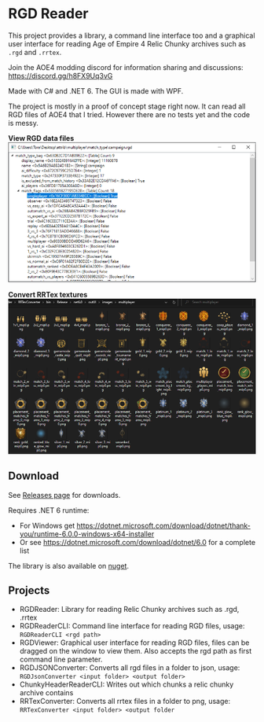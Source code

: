 # RGD Reader
This project provides a library, a command line interface too and a graphical user interface for reading Age of Empire 4 Relic Chunky archives such as `.rgd` and `.rrtex`.

Join the AOE4 modding discord for information sharing and discussions: https://discord.gg/h8FX9Uq3vG

Made with C# and .NET 6. The GUI is made with WPF.

The project is mostly in a proof of concept stage right now. It can read all RGD files of AOE4 that I tried. However there are no tests yet and the code is messy.

**View RGD data files**
![](Media/RGDViewer.png)

**Convert RRTex textures**
![](Media/RRTexConverted.png)

## Download
See [Releases page](https://github.com/RobinKa/RGDReader/releases) for downloads.

Requires .NET 6 runtime:
- For Windows get https://dotnet.microsoft.com/download/dotnet/thank-you/runtime-6.0.0-windows-x64-installer
- Or see https://dotnet.microsoft.com/download/dotnet/6.0 for a complete list

The library is also available on [nuget](https://www.nuget.org/packages/RGDReader/).

## Projects
- RGDReader: Library for reading Relic Chunky archives such as .rgd, .rrtex
- RGDReaderCLI: Command line interface for reading RGD files, usage: `RGDReaderCLI <rgd path>`
- RGDViewer: Graphical user interface for reading RGD files, files can be dragged on the window to view them. Also accepts the rgd path as first command line parameter.
- RGDJSONConverter: Converts all rgd files in a folder to json, usage: `RGDJsonConverter <input folder> <output folder>`
- ChunkyHeaderReaderCLI: Writes out which chunks a relic chunky archive contains
- RRTexConverter: Converts all rrtex files in a folder to png, usage: `RRTexConverter <input folder> <output folder`